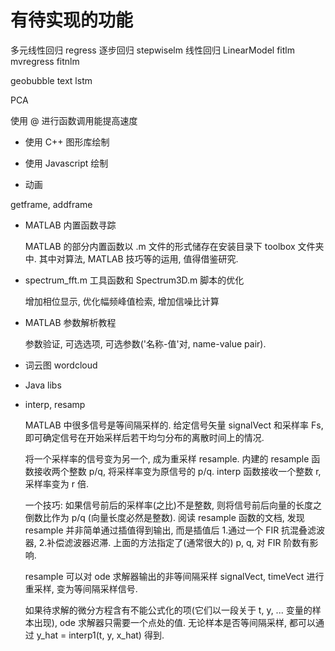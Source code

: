 # 有待实现的功能

多元线性回归 regress
逐步回归 stepwiselm
线性回归 LinearModel
fitlm
mvregress
fitnlm

geobubble
text lstm

PCA

使用 @ 进行函数调用能提高速度

- 使用 C++ 图形库绘制

- 使用 Javascript 绘制

- 动画

getframe, addframe

- MATLAB 内置函数寻踪

	MATLAB 的部分内置函数以 .m 文件的形式储存在安装目录下 toolbox 文件夹中. 其中对算法, MATLAB 技巧等的运用, 值得借鉴研究.

- spectrum\_fft.m 工具函数和 Spectrum3D.m 脚本的优化
	
	增加相位显示, 优化幅频峰值检索, 增加信噪比计算

- MATLAB 参数解析教程
	
	参数验证, 可选选项, 可选参数('名称-值'对, name-value pair).

- 词云图 wordcloud

- Java libs

- interp, resamp

	MATLAB 中很多信号是等间隔采样的. 给定信号矢量 signalVect 和采样率 Fs, 即可确定信号在开始采样后若干均匀分布的离散时间上的情况.

	将一个采样率的信号变为另一个, 成为重采样 resample. 内建的 resample 函数接收两个整数 p/q, 将采样率变为原信号的 p/q. interp 函数接收一个整数 r, 采样率变为 r 倍.

	一个技巧: 如果信号前后的采样率(之比)不是整数, 则将信号前后向量的长度之倒数比作为 p/q (向量长度必然是整数). 阅读 resample 函数的文档, 发现 resample 并非简单通过插值得到输出, 而是插值后 1.通过一个 FIR 抗混叠滤波器, 2.补偿滤波器迟滞. 上面的方法指定了(通常很大的) p, q, 对 FIR 阶数有影响.

	resample 可以对 ode 求解器输出的非等间隔采样 signalVect, timeVect 进行重采样, 变为等间隔采样信号.

	如果待求解的微分方程含有不能公式化的项(它们以一段关于 t, y, ... 变量的样本出现), ode 求解器只需要一个点处的值. 无论样本是否等间隔采样, 都可以通过 y_hat = interp1(t, y, x_hat) 得到.